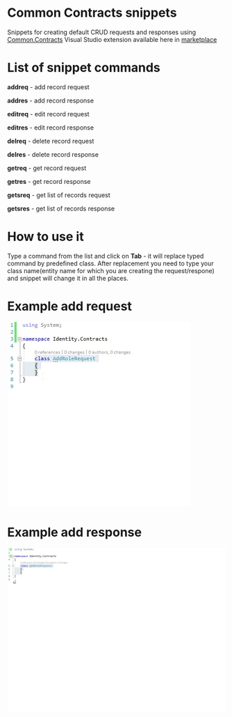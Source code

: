 # Common Contracts snippets
Snippets for creating default CRUD requests and responses using [Common.Contracts](https://github.com/valeev/Common "Common.Contracts") 
Visual Studio extension available here in [marketplace](https://marketplace.visualstudio.com/items?itemName=valeev.commoncontracts "marketplace") 

# List of snippet commands

**addreq** - add record request

**addres** - add record response

**editreq** - edit record request

**editres** - edit record response

**delreq** - delete record request

**delres** - delete record response

**getreq** - get record request

**getres** - get record response

**getsreq** - get list of records request

**getsres** - get list of records response

# How to use it

Type a command from the list and click on **Tab** - it will replace typed command by predefined class.
After replacement you need to type your class name(entity name for which you are creating the request/respone) and snippet will change it in all the places.

# Example add request

[![Add role request](https://raw.githubusercontent.com/valeev/snippets/master/Images/addRequestExample.gif "Add request")](https://raw.githubusercontent.com/valeev/snippets/master/Images/addRequestExample.gif "Add role request")

# Example add response

[![Add role response](https://raw.githubusercontent.com/valeev/snippets/master/Images/addResponseExample.gif "Add role response")](https://raw.githubusercontent.com/valeev/snippets/master/Images/addResponseExample.gif "Add role response")